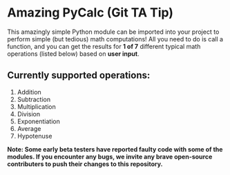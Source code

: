 # Amazing PyCalc (Git TA Tip)

This amazingly simple Python module can be imported into your project to perform simple (but tedious) math computations! All you need to do is call a function, and you can get the results for **1 of 7** different typical math operations (listed below) based on __user input__.

## Currently supported operations:

1. Addition
2. Subtraction
3. Multiplication
4. Division
5. Exponentiation
6. Average
7. Hypotenuse

**__Note: Some early beta testers have reported faulty code with some of the modules. If you encounter any bugs, we invite any brave open-source contributers to push their changes to this repository.__**
